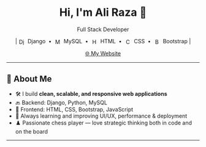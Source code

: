 <h1 align="center">Hi, I'm Ali Raza 👋</h1>
<p align="center">Full Stack Developer</p>
<p align="center">
  | <img src="https://cdn.jsdelivr.net/gh/devicons/devicon/icons/django/django-plain.svg" alt="Django" width="16" height="16" style="vertical-align: middle;" />
  &nbsp;Django &nbsp;•&nbsp;

  <img src="https://cdn.jsdelivr.net/gh/devicons/devicon/icons/mysql/mysql-original.svg" alt="MySQL" width="16" height="16" style="vertical-align: middle;" />
  &nbsp;MySQL &nbsp;•&nbsp;

  <img src="https://cdn.jsdelivr.net/gh/devicons/devicon/icons/html5/html5-original.svg" alt="HTML5" width="16" height="16" style="vertical-align: middle;" />
  &nbsp;HTML &nbsp;•&nbsp;

  <img src="https://cdn.jsdelivr.net/gh/devicons/devicon/icons/css3/css3-original.svg" alt="CSS3" width="16" height="16" style="vertical-align: middle;" />
  &nbsp;CSS &nbsp;•&nbsp;

  <img src="https://cdn.jsdelivr.net/gh/devicons/devicon/icons/bootstrap/bootstrap-original.svg" alt="Bootstrap" width="16" height="16" style="vertical-align: middle;" />
  &nbsp;Bootstrap |
</p>



<p align="center">
  <a href="https://alirazacoder.pythonanywhere.com/" target="_blank">
    🌐 My Website
  </a>
</p>

---

## 🧠 About Me

- 🛠️ I build **clean, scalable, and responsive web applications**
- 🔙 Backend: Django, Python, MySQL
- 🎨 Frontend: HTML, CSS, Bootstrap, JavaScript
- 🚀 Always learning and improving UI/UX, performance & deployment
- ♟️ Passionate chess player — love strategic thinking both in code and on the board 

---

